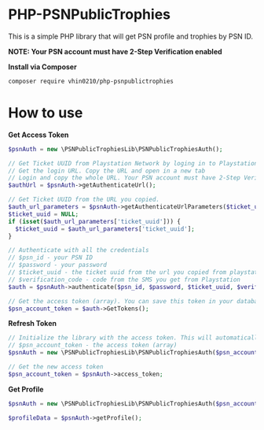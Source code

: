 # PHP-PSNPublicTrophies

This is a simple PHP library that will get PSN profile and trophies by PSN ID.

**NOTE: Your PSN account must have 2-Step Verification enabled**

**Install via Composer**
```sh
composer require vhin0210/php-psnpublictrophies
```

# How to use
**Get Access Token**
```php
$psnAuth = new \PSNPublicTrophiesLib\PSNPublicTrophiesAuth();

// Get Ticket UUID from Playstation Network by loging in to Playstation Network (works best with 2-Step Verification)
// Get the login URL. Copy the URL and open in a new tab
// Login and copy the whole URL. Your PSN account must have 2-Step Verification enabled, don't enter the Verification Code on that PS form.
$authUrl = $psnAuth->getAuthenticateUrl();

// Get Ticket UUID from the URL you copied.
$auth_url_parameters = $psnAuth->getAuthenticateUrlParameters($ticket_uuid_url);
$ticket_uuid = NULL;
if (isset($auth_url_parameters['ticket_uuid'])) {
  $ticket_uuid = $auth_url_parameters['ticket_uuid'];
}

// Authenticate with all the credentials
// $psn_id - your PSN ID
// $password - your password
// $ticket_uuid - the ticket uuid from the url you copied from playstation network
// $verification_code - code from the SMS you get from Playstation
$auth = $psnAuth->authenticate($psn_id, $password, $ticket_uuid, $verification_code);

// Get the access token (array). You can save this token in your database
$psn_account_token = $auth->GetTokens();
```

**Refresh Token**
```php
// Initialize the library with the access token. This will automatically refresh the token.
// $psn_account_token - the access token (array)
$psnAuth = new \PSNPublicTrophiesLib\PSNPublicTrophiesAuth($psn_account_token);

// Get the new access token
$psn_account_token = $psnAuth->access_token;
```

**Get Profile**
```php
$psnAuth = new \PSNPublicTrophiesLib\PSNPublicTrophiesAuth($psn_account_token);

$profileData = $psnAuth->getProfile();
```
